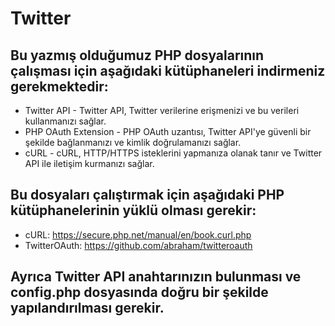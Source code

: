 # Twitter
## Bu yazmış olduğumuz PHP dosyalarının çalışması için aşağıdaki kütüphaneleri indirmeniz gerekmektedir:

- Twitter API - Twitter API, Twitter verilerine erişmenizi ve bu verileri kullanmanızı sağlar.
- PHP OAuth Extension - PHP OAuth uzantısı, Twitter API'ye güvenli bir şekilde bağlanmanızı ve kimlik doğrulamanızı sağlar.
- cURL - cURL, HTTP/HTTPS isteklerini yapmanıza olanak tanır ve Twitter API ile iletişim kurmanızı sağlar.


## Bu dosyaları çalıştırmak için aşağıdaki PHP kütüphanelerinin yüklü olması gerekir:

- cURL: https://secure.php.net/manual/en/book.curl.php
- TwitterOAuth: https://github.com/abraham/twitteroauth
## Ayrıca Twitter API anahtarınızın bulunması ve config.php dosyasında doğru bir şekilde yapılandırılması gerekir.
